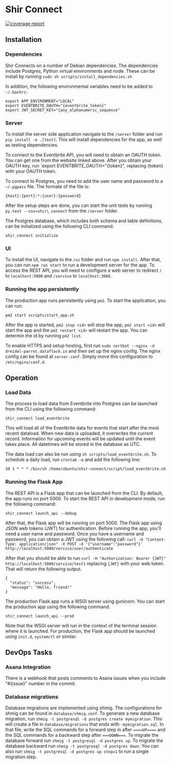 # Shir Connect
[![coverage report](https://gitlab.com/fiddler-analytics/shir-connect/badges/master/coverage.svg)](https://gitlab.com/fiddler-analytics/shir-connect/commits/master)

## Installation

### Dependencies

Shir Connects on a number of Debian dependencies. The dependencies include Postgres, Python virtual environments and node. These can be install by running `sudo sh scripts/install_dependencies.sh`

In addition, the following environmental variables need to be added to `~/.bashrc`:
```
export APP_ENVIRONMENT="LOCAL"
export EVENTBRITE_OAUTH="{eventbrite_token}"
export JWT_SECRET_KEY="{any_alphanumeric_sequence"
```

### Server 

To install the server side application navigate to the `/server` folder and run  `pip install -e .[test]`.
This will install dependencies for the app, as well as testing dependencies.

To connect to the Eventbrite API, you will need to obtain an OAUTH token. 
You can get one from the website linked above.
After you obtain your OAUTH key, run `export EVENTBRITE_OAUTH="{token}", replacing {token} with your OAUTH token.

To connect to Postgres, you need to add the user name and password to a `~/.pgpass` file.
The formate of the file is:
```
{host}:{port}:*:{user}:{password}
```

After the setup steps are done, you can start the unit tests by running `py.test --cov=shir\_connect` from the `/server` folder.

The Postgres database, which includes both schema and table definitions, can be initialized using the following CLI command:
```
shir_connect initialize
```

### UI

To install the UI, navigate to the `/ui` folder and run `npm install`.
After that, you can run `npm run start` to run a development server for the app.
To access the REST API, you will need to configure a web server to redirect `/` to `localhost:5000` and `/service` to `localhost:3000`.

### Running the app persistently

The production app runs persistently using `pm2`. To start the application, you can run:
```
pm2 start scripts/start_app.sh
```

After the app is started, `pm2 stop <id>` will stop the app, `pm2 start <id>` will start the app and the `pm2 restart <id>` will restart the app. You can determin the id by running `pm2 list`.

To enable HTTPS and setup hosting, first run `sudo certbot --nginx -d dreidel-parrot.dataflock.io` and then set up the nginx config. The nginx config can be found at `server.conf`. Simply move this configuration to `/etc/nginx/conf.d`.

## Operation

### Load Data

The process to load data from Eventbrite into Postgres can be launched from the CLI using the following command:
```
shir_connect load_eventbrite
```
This will load all of the Eventbrite data for events that start after the most recent dataload.
When new data is uploaded, it overwrites the current record.
Information for upcoming events will be updated until the event takes place.
All datetimes will be stored in the database as UTC.

The data load can also be run using `sh scripts/load_eventbrite.sh`. To schedule a daily load, run `crontab -e` and add the following line:
```
30 1 * * * /bin/sh /home/ubuntu/shir-connect/script/load_eventbrite.sh
```

### Running the Flask App

The REST API is a Flask app that can be launched from the CLI.
By default, the app runs on port 5000.
To start the REST API in development mode, run the following command:
```
shir_connect launch_api --debug
```
After that, the Flask app will be running on port 5000.
The Flask app using JSON web tokens (JWT) for authentication.
Before running the app, you'll need a user name and password.
Once you have a username and password, you can obtain a JWT using the following call: `curl -H "Content-Type: application/json" -X POST -d '{"username":"password"}' http://localhost:5000/service/user/authenticate`

After that you should be able to run `curl -H "Authorization: Bearer {JWT}" http://localhost:5000/service/test1` replacing `{JWT}` with your web token.
That will return the following output.
```
{
  "status": "success",
  "message": "Hello, friend!"
}
```

The production Flask app runs a WSGI server using gunicorn.
You can start the production app using the following command.
```
shir_connect launch_api --prod
```
Note that the WSGI server will run in the context of the terminal session where it is launched.
For production, the Flask app should be launched using `init.d`, `systemctl` or similar.

## DevOps Tasks

### Asana Integration

There is a webhook that posts comments to Asana issues when you include "#{issue}" number in the commit.

### Database migrations

Database migrations are implemented using shmig.
The configurations for shmig can be found in `database/shmig.conf`.
To generate a new database migration, run `shmig -t postgresql -d postgres create mymigration`.
This will create a file in `database/migrations` that ends with `-mymigration.sql`.
In that file, write the SQL commands for a forward step in after  `====UP====` and the SQL commands for a backward step after `===DOWN===`.
To migrate the database forward run `shmig -t postgresql -d postgres up`.
To migrate the database backward run `shmig -t postgresql -d postgres down`.
You can also run `shmig -t postgresql -d postgres up step=1` to run a single migration step.
